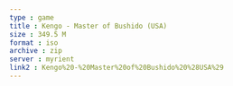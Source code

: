 ```yaml
---
type : game
title : Kengo - Master of Bushido (USA)
size : 349.5 M
format : iso
archive : zip
server : myrient
link2 : Kengo%20-%20Master%20of%20Bushido%20%28USA%29
---
```


